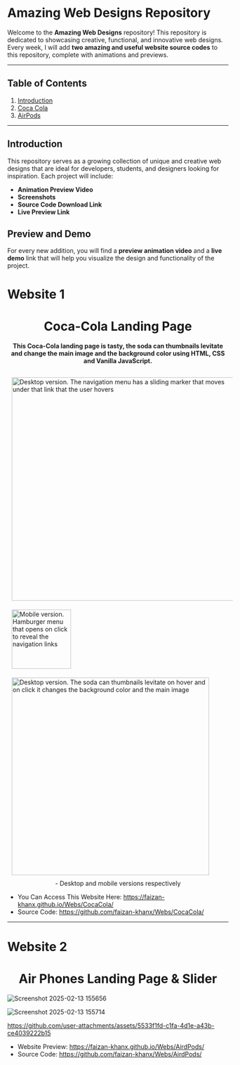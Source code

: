 # Amazing Web Designs Repository

Welcome to the **Amazing Web Designs** repository! This repository is dedicated to showcasing creative, functional, and innovative web designs. Every week, I will add **two amazing and useful website source codes** to this repository, complete with animations and previews.

---

## Table of Contents

1. [Introduction](#introduction)
2. [Coca Cola](#website-1)
3. [AirPods ](#website-2) 

---

## Introduction

This repository serves as a growing collection of unique and creative web designs that are ideal for developers, students, and designers looking for inspiration. Each project will include:

- **Animation Preview Video**
- **Screenshots**
- **Source Code Download Link**
- **Live Preview Link**

## Preview and Demo

For every new addition, you will find a **preview animation video** and a **live demo** link that will help you visualize the design and functionality of the project.


# Website 1
<h1 align="center">
    Coca-Cola Landing Page
</h1>

<h4 align="center">
  This Coca-Cola landing page is tasty, the soda can thumbnails levitate and change the main image and the background color using HTML, CSS and Vanilla JavaScript.
</h4>
<div style="display: flex; flex-wrap: wrap; justify-content: space-between;">

  <img style="margin: 10px" alt="Desktop version. The navigation menu has a sliding marker that moves under that link that the user hovers" src="https://res.cloudinary.com/dmct8cfu9/image/upload/v1599116953/landing_page_coca-cola_navbar_links_indicator_ytqfbh.gif" width="509"/>

  
  <img style="margin: 10px" alt="Mobile version. Hamburger menu that opens on click to reveal the navigation links" src="https://res.cloudinary.com/dmct8cfu9/image/upload/v1599732094/landing_page_coca-cola_hamburguer_menu_hhbxwq.gif" width="135" />



  <img style="margin: 10px" alt="Desktop version. The soda can thumbnails levitate on hover and on click it changes the background color and the main image" src="https://res.cloudinary.com/dmct8cfu9/image/upload/v1599080274/landing_page_coca-cola_thumbnails.gif" width="450"/>

  <p style="margin: 0 auto;">
  -   Desktop and mobile versions respectively
  </p>
</div>

- You Can Access This Website Here: https://faizan-khanx.github.io/Webs/CocaCola/
-  Source Code: https://github.com/faizan-khanx/Webs/CocaCola/

---

# Website 2

<h1 align="center">
    Air Phones Landing Page & Slider
</h1>

![Screenshot 2025-02-13 155656](https://github.com/user-attachments/assets/ff2846a9-a00a-4d91-bd48-9dc6feae13f7)

![Screenshot 2025-02-13 155714](https://github.com/user-attachments/assets/ea205b37-6b7e-48ee-a76d-f2cce17403a2)


https://github.com/user-attachments/assets/5533f1fd-c1fa-4d1e-a43b-ce4039222b15


- Website Preview: https://faizan-khanx.github.io/Webs/AirdPods/
- Source Code: https://github.com/faizan-khanx/Webs/AirdPods/
<div style="display: flex; flex-wrap: wrap; justify-content: space-between;">





